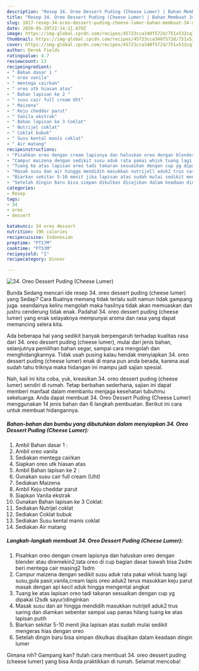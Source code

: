 ```yaml
---
description: "Resep 34. Oreo Dessert Puding (Cheese Lumer) | Bahan Membuat 34. Oreo Dessert Puding (Cheese Lumer) Yang Enak Banget"
title: "Resep 34. Oreo Dessert Puding (Cheese Lumer) | Bahan Membuat 34. Oreo Dessert Puding (Cheese Lumer) Yang Enak Banget"
slug: 1017-resep-34-oreo-dessert-puding-cheese-lumer-bahan-membuat-34-oreo-dessert-puding-cheese-lumer-yang-enak-banget
date: 2020-05-29T22:14:11.670Z
image: https://img-global.cpcdn.com/recipes/45723cca340f572d/751x532cq70/34-oreo-dessert-puding-cheese-lumer-foto-resep-utama.jpg
thumbnail: https://img-global.cpcdn.com/recipes/45723cca340f572d/751x532cq70/34-oreo-dessert-puding-cheese-lumer-foto-resep-utama.jpg
cover: https://img-global.cpcdn.com/recipes/45723cca340f572d/751x532cq70/34-oreo-dessert-puding-cheese-lumer-foto-resep-utama.jpg
author: Derek Fields
ratingvalue: 4.7
reviewcount: 13
recipeingredient:
- " Bahan dasar 1 "
- " oreo vanila"
- " mentega cairkan"
- " oreo utk hiasan atas"
- " Bahan lapisan ke 2 "
- " susu cair full cream Uht"
- " Maizena"
- " Keju cheddar parut"
- " Vanila ekstrak"
- " Bahan lapisan ke 3 Coklat"
- " Nutrijel coklat"
- " Coklat bubuk"
- " Susu kental manis coklat"
- " Air matang"
recipeinstructions:
- "Pisahkan oreo dengan cream lapisnya dan haluskan oreo dengan blender atau diremekin2,tata oreo di cup bagian dasar bawah bisa 2sdm beri mentega cair masing2 1sdm"
- "Campur maizena dengan sedikit susu aduk rata pakai whisk tuang lagi susu,gula pasir,vanila,cream lapis oreo aduk2 terus masukkan keju parut masak dengan api kecil aduk hingga mengental angkat"
- "Tuang ke atas lapisan oreo tadi takaran sesuaikan dengan cup yg dipakai (2sdk sayur)dinginkan"
- "Masak susu dan air hingga mendidih masukkan nutrijell aduk2 trus saring dan diamkan sebentar sampai uap panas hilang tuang ke atas lapisan putih"
- "Biarkan sekitar 5-10 menit jika lapisan atas sudah mulai sedikit mengeras hias dengan oreo"
- "Setelah dingin baru bisa simpan dikulkas disajikan dalam keadaan dingin lumer"
categories:
- Resep
tags:
- 34
- oreo
- dessert

katakunci: 34 oreo dessert 
nutrition: 196 calories
recipecuisine: Indonesian
preptime: "PT17M"
cooktime: "PT53M"
recipeyield: "1"
recipecategory: Dinner

---
```



![34. Oreo Dessert Puding (Cheese Lumer)](https://img-global.cpcdn.com/recipes/45723cca340f572d/751x532cq70/34-oreo-dessert-puding-cheese-lumer-foto-resep-utama.jpg)

Bunda Sedang mencari ide resep 34. oreo dessert puding (cheese lumer) yang Sedap? Cara Buatnya memang tidak terlalu sulit namun tidak gampang juga. seandainya keliru mengolah maka hasilnya tidak akan memuaskan dan justru cenderung tidak enak. Padahal 34. oreo dessert puding (cheese lumer) yang enak selayaknya mempunyai aroma dan rasa yang dapat memancing selera kita.

Ada beberapa hal yang sedikit banyak berpengaruh terhadap kualitas rasa dari 34. oreo dessert puding (cheese lumer), mulai dari jenis bahan, selanjutnya pemilihan bahan segar, sampai cara mengolah dan menghidangkannya. Tidak usah pusing kalau hendak menyiapkan 34. oreo dessert puding (cheese lumer) enak di mana pun anda berada, karena asal sudah tahu triknya maka hidangan ini mampu jadi sajian spesial.




Nah, kali ini kita coba, yuk, kreasikan 34. oreo dessert puding (cheese lumer) sendiri di rumah. Tetap berbahan sederhana, sajian ini dapat memberi manfaat dalam membantu menjaga kesehatan tubuhmu sekeluarga. Anda dapat membuat 34. Oreo Dessert Puding (Cheese Lumer) menggunakan 14 jenis bahan dan 6 langkah pembuatan. Berikut ini cara untuk membuat hidangannya.

<!--inarticleads1-->

##### Bahan-bahan dan bumbu yang dibutuhkan dalam menyiapkan 34. Oreo Dessert Puding (Cheese Lumer):

1. Ambil  Bahan dasar 1 :
1. Ambil  oreo vanila
1. Sediakan  mentega cairkan
1. Siapkan  oreo utk hiasan atas
1. Ambil  Bahan lapisan ke 2 :
1. Gunakan  susu cair full cream (Uht)
1. Sediakan  Maizena
1. Ambil  Keju cheddar parut
1. Siapkan  Vanila ekstrak
1. Gunakan  Bahan lapisan ke 3 Coklat:
1. Sediakan  Nutrijel coklat
1. Sediakan  Coklat bubuk
1. Sediakan  Susu kental manis coklat
1. Sediakan  Air matang




<!--inarticleads2-->

##### Langkah-langkah membuat 34. Oreo Dessert Puding (Cheese Lumer):

1. Pisahkan oreo dengan cream lapisnya dan haluskan oreo dengan blender atau diremekin2,tata oreo di cup bagian dasar bawah bisa 2sdm beri mentega cair masing2 1sdm
1. Campur maizena dengan sedikit susu aduk rata pakai whisk tuang lagi susu,gula pasir,vanila,cream lapis oreo aduk2 terus masukkan keju parut masak dengan api kecil aduk hingga mengental angkat
1. Tuang ke atas lapisan oreo tadi takaran sesuaikan dengan cup yg dipakai (2sdk sayur)dinginkan
1. Masak susu dan air hingga mendidih masukkan nutrijell aduk2 trus saring dan diamkan sebentar sampai uap panas hilang tuang ke atas lapisan putih
1. Biarkan sekitar 5-10 menit jika lapisan atas sudah mulai sedikit mengeras hias dengan oreo
1. Setelah dingin baru bisa simpan dikulkas disajikan dalam keadaan dingin lumer




Gimana nih? Gampang kan? Itulah cara membuat 34. oreo dessert puding (cheese lumer) yang bisa Anda praktikkan di rumah. Selamat mencoba!
